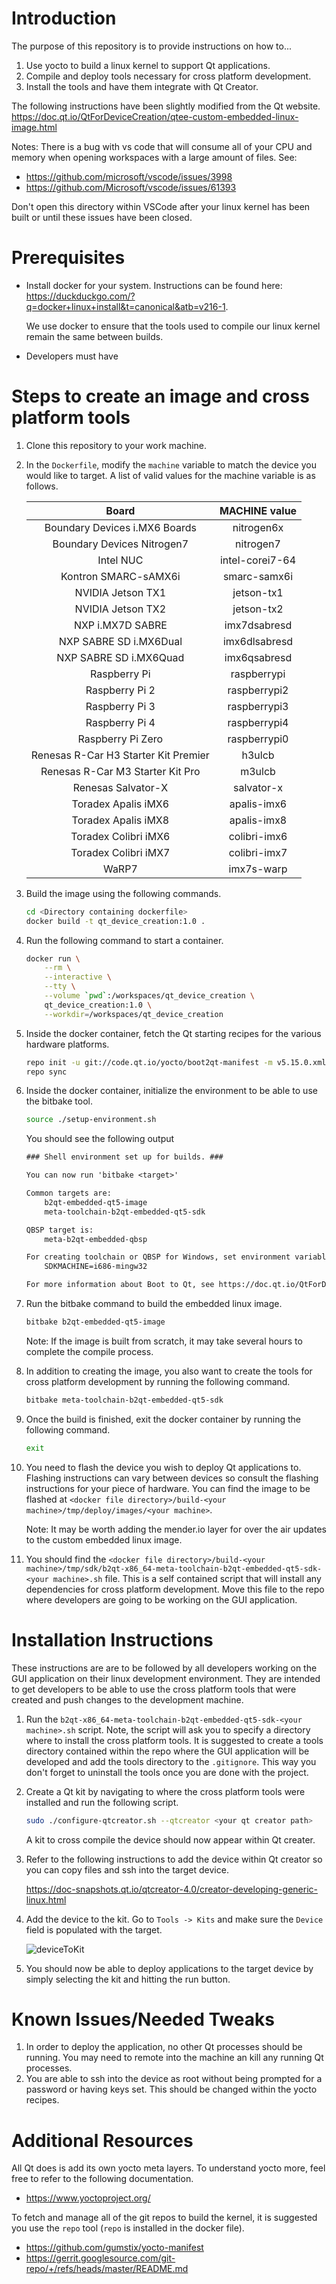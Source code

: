 # Introduction
The purpose of this repository is to provide instructions on how to...
1. Use yocto to build a linux kernel to support Qt applications.
2. Compile and deploy tools necessary for cross platform development.
3. Install the tools and have them integrate with Qt Creator.

The following instructions have been slightly modified from the Qt website.
https://doc.qt.io/QtForDeviceCreation/qtee-custom-embedded-linux-image.html

Notes:
There is a bug with vs code that will consume all of your CPU and memory when opening workspaces with a large amount of files.
See:
- https://github.com/microsoft/vscode/issues/3998
- https://github.com/Microsoft/vscode/issues/61393

Don't open this directory within VSCode after your linux kernel has been built or until these issues have been closed.

# Prerequisites
- Install docker for your system. Instructions can be found here: https://duckduckgo.com/?q=docker+linux+install&t=canonical&atb=v216-1.

    We use docker to ensure that the tools used to compile our linux kernel remain the same between builds.

- Developers must have 


# Steps to create an image and cross platform tools
1. Clone this repository to your work machine.
2. In the `Dockerfile`, modify the `machine` variable to match the device you would like to target. A list of valid values for the machine variable is as follows.

    |                Board                 |  MACHINE value  |
    | :----------------------------------: | :-------------: |
    |    Boundary Devices i.MX6 Boards     |   nitrogen6x    |
    |      Boundary Devices Nitrogen7      |    nitrogen7    |
    |              Intel NUC               | intel-corei7-64 |
    |         Kontron SMARC-sAMX6i         |  smarc-samx6i   |
    |          NVIDIA Jetson TX1           |   jetson-tx1    |
    |          NVIDIA Jetson TX2           |   jetson-tx2    |
    |           NXP i.MX7D SABRE           |  imx7dsabresd   |
    |        NXP SABRE SD i.MX6Dual        |  imx6dlsabresd  |
    |        NXP SABRE SD i.MX6Quad        |  imx6qsabresd   |
    |             Raspberry Pi             |   raspberrypi   |
    |            Raspberry Pi 2            |  raspberrypi2   |
    |            Raspberry Pi 3            |  raspberrypi3   |
    |            Raspberry Pi 4            |  raspberrypi4   |
    |          Raspberry Pi Zero           |  raspberrypi0   |
    | Renesas R-Car H3 Starter Kit Premier |     h3ulcb      |
    |   Renesas R-Car M3 Starter Kit Pro   |     m3ulcb      |
    |          Renesas Salvator-X          |   salvator-x    |
    |         Toradex Apalis iMX6          |   apalis-imx6   |
    |         Toradex Apalis iMX8          |   apalis-imx8   |
    |         Toradex Colibri iMX6         |  colibri-imx6   |
    |         Toradex Colibri iMX7         |  colibri-imx7   |
    |                WaRP7                 |   imx7s-warp    |

3. Build the image using the following commands.
   ```bash
   cd <Directory containing dockerfile>
   docker build -t qt_device_creation:1.0 .
   ```
4. Run the following command to start a container.
    ```bash
    docker run \
        --rm \
        --interactive \
        --tty \
        --volume `pwd`:/workspaces/qt_device_creation \
        qt_device_creation:1.0 \
        --workdir=/workspaces/qt_device_creation
    ```
5. Inside the docker container, fetch the Qt starting recipes for the various hardware platforms. 
    ```bash
    repo init -u git://code.qt.io/yocto/boot2qt-manifest -m v5.15.0.xml
    repo sync
    ```
6. Inside the docker container, initialize the environment to be able to use the bitbake tool.

    ```bash
    source ./setup-environment.sh
    ```
    You should see the following output

    ```txt
    ### Shell environment set up for builds. ###

    You can now run 'bitbake <target>'

    Common targets are:
        b2qt-embedded-qt5-image
        meta-toolchain-b2qt-embedded-qt5-sdk

    QBSP target is:
        meta-b2qt-embedded-qbsp

    For creating toolchain or QBSP for Windows, set environment variable before running bitbake:
        SDKMACHINE=i686-mingw32

    For more information about Boot to Qt, see https://doc.qt.io/QtForDeviceCreation/
    ```
 
7. Run the bitbake command to build the embedded linux image.
    ```bash
    bitbake b2qt-embedded-qt5-image
    ```
    Note: If the image is built from scratch, it may take several hours to complete the compile process.

8. In addition to creating the image, you also want to create the tools for cross platform development by running the following command.

    ```bash
    bitbake meta-toolchain-b2qt-embedded-qt5-sdk
    ```

9.  Once the build is finished, exit the docker container by running the following command.
    ```bash
    exit
    ```

10. You need to flash the device you wish to deploy Qt applications to. Flashing instructions can vary between devices so consult the flashing instructions for your piece of hardware. You can find the image to be flashed at  `<docker file directory>/build-<your machine>/tmp/deploy/images/<your machine>`.

    Note: It may be worth adding the mender.io layer for over the air updates to the custom embedded linux image.

11. You should find the `<docker file directory>/build-<your machine>/tmp/sdk/b2qt-x86_64-meta-toolchain-b2qt-embedded-qt5-sdk-<your machine>.sh` file. This is a self contained script that will install any dependencies for cross platform development. Move this file to the repo where developers are going to be working on the GUI application.

# Installation Instructions
These instructions are are to be followed by all developers working on the GUI application on their linux development environment. They are intended to get developers to be able to use the cross platform tools that were created and push changes to the development machine.

1. Run the `b2qt-x86_64-meta-toolchain-b2qt-embedded-qt5-sdk-<your machine>.sh` script. Note, the script will ask you to specify a directory where to install the cross platform tools. It is suggested to create a tools directory contained within the repo where the GUI application will be developed and add the tools directory to the `.gitignore`. This way you don't forget to uninstall the tools once you are done with the project.

2. Create a Qt kit by navigating to where the cross platform tools were installed and run the following script. 
    ```bash
    sudo ./configure-qtcreator.sh --qtcreator <your qt creator path>
    ```
    A kit to cross compile the device should now appear within Qt creater.

3. Refer to the following instructions to add the device within Qt creator so you can copy files and ssh into the target device.

    https://doc-snapshots.qt.io/qtcreator-4.0/creator-developing-generic-linux.html

4. Add the device to the kit. Go to `Tools -> Kits` and make sure the `Device` field is populated with the target.

    ![deviceToKit](images/deviceToKit.png)

5. You should now be able to deploy applications to the target device by simply selecting the kit and hitting the run button. 

# Known Issues/Needed Tweaks
1. In order to deploy the application, no other Qt processes should be running. You may need to remote into the machine an kill any running Qt processes.
2. You are able to ssh into the device as root without being prompted for a password or having keys set. This should be changed within the yocto recipes.


# Additional Resources

All Qt does is add its own yocto meta layers. To understand yocto more, feel free to refer to the following documentation.
- https://www.yoctoproject.org/

To fetch and manage all of the git repos to build the kernel, it is suggested you use the `repo` tool (`repo` is installed in the docker file). 
- https://github.com/gumstix/yocto-manifest
- https://gerrit.googlesource.com/git-repo/+/refs/heads/master/README.md

